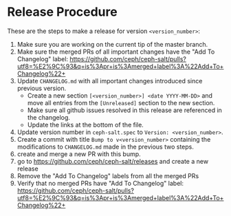 # Release Procedure

These are the steps to make a release for version `<version_number>`:

1. Make sure you are working on the current tip of the master branch.
2. Make sure the merged PRs of all important changes have the "Add To Changelog" label:
   https://github.com/ceph/ceph-salt/pulls?utf8=%E2%9C%93&q=is%3Apr+is%3Amerged+label%3A%22Add+To+Changelog%22+
3. Update `CHANGELOG.md` with all important changes introduced since previous version.
    - Create a new section `[<version_number>] <date YYYY-MM-DD>` and move all entries
      from the `[Unreleased]` section to the new section.
    - Make sure all github issues resolved in this release are referenced in the changelog.
    - Update the links at the bottom of the file.
4. Update version number in `ceph-salt.spec` to `Version: <version_number>`.
5. Create a commit with title `Bump to v<version_number>` containing the
   modifications to `CHANGELOG.md` made in the previous two steps.
6. create and merge a new PR with this bump.
7. go to https://github.com/ceph/ceph-salt/releases and create a new release
8. Remove the "Add To Changelog" labels from all the merged PRs
9. Verify that no merged PRs have "Add To Changelog" label:
   https://github.com/ceph/ceph-salt/pulls?utf8=%E2%9C%93&q=is%3Apr+is%3Amerged+label%3A%22Add+To+Changelog%22+
